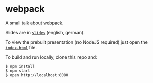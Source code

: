 # webpack

A small talk about [webpack](https://webpack.github.io).

Slides are in [`slides`](slides) (english, german).

To view the prebuilt presentation (no NodeJS required) just open the [`index.html`](index.html) file.

To build and run locally, clone this repo and:

```console
$ npm install
$ npm start
$ open http://localhost:8080
```
